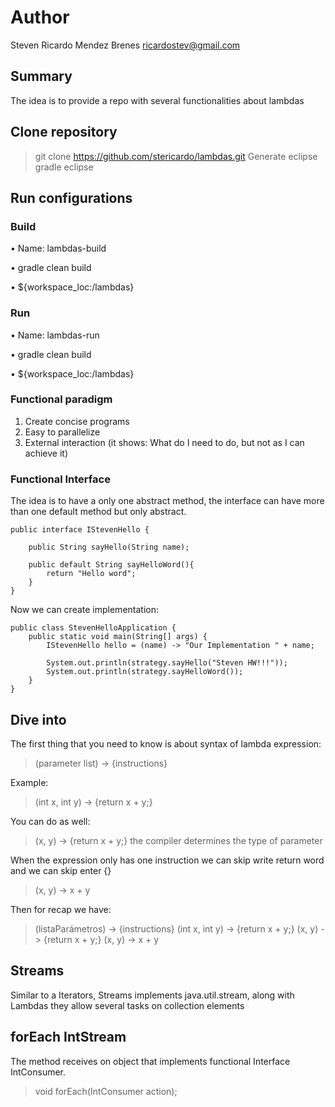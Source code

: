 # Author

Steven Ricardo Mendez Brenes
ricardostev@gmail.com

## Summary

The idea is to provide a repo with several functionalities about lambdas

## Clone repository
> git clone https://github.com/stericardo/lambdas.git
> Generate eclipse
> gradle eclipse

## Run configurations

### Build

• Name: lambdas-build

• gradle clean build

• ${workspace_loc:/lambdas}


### Run
• Name: lambdas-run

• gradle clean build

• ${workspace_loc:/lambdas}

### Functional paradigm
1. Create concise programs
2. Easy to parallelize
3. External interaction (it shows: What do I need to do, but not as I can achieve it)

### Functional Interface
The idea is to have a only one abstract method, the interface can have more than one default method but only abstract.

```
public interface IStevenHello {
    
    public String sayHello(String name);
    
    public default String sayHelloWord(){
        return "Hello word";
    }
}
```

Now we can create implementation:

```
public class StevenHelloApplication {
    public static void main(String[] args) {
        IStevenHello hello = (name) -> "Our Implementation " + name;
        
        System.out.println(strategy.sayHello("Steven HW!!!"));
        System.out.println(strategy.sayHelloWord());
    }
}
```

## Dive into
The first thing that you need to know is about syntax of lambda expression:

> (parameter list) -> {instructions}

Example:
> (int x, int y) -> {return x + y;}

You can do as well: 
> (x, y) -> {return x + y;} the compiler determines the type of parameter

When the expression only has one instruction we can skip write return word and we can skip enter {}
> (x, y) -> x + y

Then for recap we have:
> (listaParámetros) -> {instructions}
> (int x, int y) -> {return x + y;}
> (x, y) -> {return x + y;}
> (x, y) -> x + y

## Streams
Similar to a Iterators, Streams implements java.util.stream, along with Lambdas they allow several tasks on collection elements

## forEach IntStream
The method receives on object that implements functional Interface IntConsumer.
>  void forEach(IntConsumer action);




